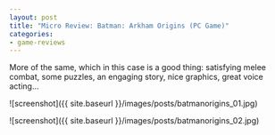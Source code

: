 ```yaml
---
layout: post
title: "Micro Review: Batman: Arkham Origins (PC Game)"
categories:
- game-reviews
---
```



More of the same, which in this case is a good thing: satisfying melee combat, some puzzles, an engaging story, nice graphics, great voice acting...


![screenshot]({{ site.baseurl }}/images/posts/batmanorigins_01.jpg)

![screenshot]({{ site.baseurl }}/images/posts/batmanorigins_02.jpg)

